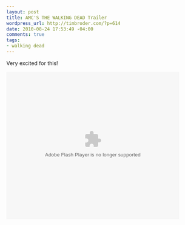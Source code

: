 ```yaml
--- 
layout: post
title: AMC'S THE WALKING DEAD Trailer
wordpress_url: http://timbroder.com/?p=614
date: 2010-08-24 17:53:49 -04:00
comments: true
tags: 
- walking dead
---
```

Very excited for this!

<object id="flashObj" width="456" height="388" classid="clsid:D27CDB6E-AE6D-11cf-96B8-444553540000" codebase="http://download.macromedia.com/pub/shockwave/cabs/flash/swflash.cab#version=9,0,47,0"><param name="movie" value="http://c.brightcove.com/services/viewer/federated_f9?isVid=1" /><param name="bgcolor" value="#FFFFFF" /><param name="flashVars" value="videoId=593569611001&playerID=83327935001&playerKey=AQ%2E%2E,AAAAAAuyCbQ%2E,-gfAmfm8njJ8S-9E4q2UfzG931rvkxuP&domain=embed&dynamicStreaming=true" /><param name="base" value="http://admin.brightcove.com" /><param name="seamlesstabbing" value="false" /><param name="allowFullScreen" value="true" /><param name="swLiveConnect" value="true" /><param name="allowScriptAccess" value="always" /><embed src="http://c.brightcove.com/services/viewer/federated_f9?isVid=1" bgcolor="#FFFFFF" flashVars="videoId=593569611001&playerID=83327935001&playerKey=AQ%2E%2E,AAAAAAuyCbQ%2E,-gfAmfm8njJ8S-9E4q2UfzG931rvkxuP&domain=embed&dynamicStreaming=true" base="http://admin.brightcove.com" name="flashObj" width="456" height="388" seamlesstabbing="false" type="application/x-shockwave-flash" allowFullScreen="true" swLiveConnect="true" allowScriptAccess="always" pluginspage="http://www.macromedia.com/shockwave/download/index.cgi?P1_Prod_Version=ShockwaveFlash"></embed></object>
